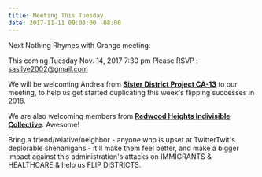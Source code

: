 ```yaml
---
title: Meeting This Tuesday
date: 2017-11-11 09:03:00 -08:00
---
```


Next Nothing Rhymes with Orange meeting:

This coming Tuesday
Nov. 14, 2017
7:30 pm
Please RSVP : sasilve2002@gmail.com

We will be welcoming Andrea from [**Sister District Project CA-13**](https://www.sisterdistrict.com/ca13/) to our meeting, to help us get started duplicating this week's flipping successes in 2018.

We are also welcoming members from [**Redwood Heights Indivisible Collective**](https://www.facebook.com/rhindivisiblec/).  Awesome!

Bring a friend/relative/neighbor - anyone who is upset at TwitterTwit's deplorable shenanigans - it'll make them feel better, and make a bigger impact against this administration's attacks on IMMIGRANTS & HEALTHCARE & help us FLIP DISTRICTS.